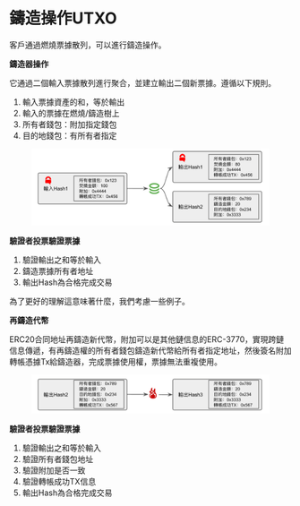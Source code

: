 # 鑄造操作UTXO

客戶通過燃燒票據散列，可以進行鑄造操作。

**鑄造器操作**

它通過二個輸入票據散列進行聚合，並建立輸出二個新票據。遵循以下規則。

1. 輸入票據資產的和，等於輸出
2. 輸入的票據在燃燒/鑄造樹上
3. 所有者錢包：附加指定錢包
4. 目的地錢包：有所有者指定

<figure><img src="../../../.gitbook/assets/image (17).png" alt=""><figcaption></figcaption></figure>

**驗證者投票驗證票據**

1. 驗證輸出之和等於輸入
2. 鑄造票據所有者地址
3. 輸出Hash為合格完成交易

為了更好的理解這意味著什麼，我們考慮一些例子。

**再鑄造代幣**

ERC20合同地址再鑄造新代幣，附加可以是其他鏈信息的ERC-3770，實現跨鏈信息傳遞，有再鑄造權的所有者錢包鑄造新代幣給所有者指定地址，然後簽名附加轉帳憑據Tx給鑄造器，完成票據使用權，票據無法重複使用。

<figure><img src="../../../.gitbook/assets/image (19).png" alt=""><figcaption></figcaption></figure>



**驗證者投票驗證票據**

1. 驗證輸出之和等於輸入
2. 驗證所有者錢包地址
3. 驗證附加是否一致
4. 驗證轉帳成功TX信息
5. 輸出Hash為合格完成交易

